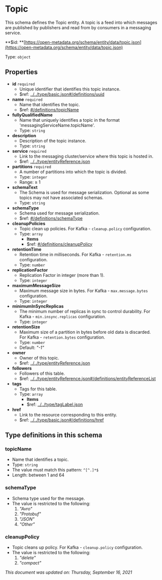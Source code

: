 # Topic

This schema defines the Topic entity. A topic is a feed into which messages are published by publishers and read from by consumers in a messaging service.

**$id: **[https://open-metadata.org/schema/entity/data/topic.json](https://open-metadata.org/schema/entity/data/topic.json)

Type: `object`

## Properties

* **id** `required`
  * Unique identifier that identifies this topic instance.
  * $ref: [../../type/basic.json#/definitions/uuid](../types/basic.md#uuid)
* **name** `required`
  * Name that identifies the topic.
  * $ref: [#/definitions/topicName](topic.md#topicname)
* **fullyQualifiedName**
  * Name that uniquely identifies a topic in the format 'messagingServiceName.topicName'.
  * Type: `string`
* **description**
  * Description of the topic instance.
  * Type: `string`
* **service** `required`
  * Link to the messaging cluster/service where this topic is hosted in.
  * $ref: [../../type/entityReference.json](../types/entityreference.md)
* **partitions** `required`
  * A number of partitions into which the topic is divided.
  * Type: `integer`
  * Range:  ≥ 1
* **schemaText**
  * The Schema is used for message serialization. Optional as some topics may not have associated schemas.
  * Type: `string`
* **schemaType**
  * Schema used for message serialization.
  * $ref: [#/definitions/schemaType](topic.md#schematype)
* **cleanupPolicies**
  * Topic clean up policies. For Kafka - `cleanup.policy` configuration.
  * Type: `array`
    * **Items**
    * $ref: [#/definitions/cleanupPolicy](topic.md#cleanuppolicy)
* **retentionTime**
  * Retention time in milliseconds. For Kafka - `retention.ms` configuration.
  * Type: `number`
* **replicationFactor**
  * Replication Factor in integer (more than 1).
  * Type: `integer`
* **maximumMessageSize**
  * Maximum message size in bytes. For Kafka - `max.message.bytes` configuration.
  * Type: `integer`
* **minimumInSyncReplicas**
  * The minimum number of replicas in sync to control durability. For Kafka - `min.insync.replicas` configuration.
  * Type: `integer`
* **retentionSize**
  * Maximum size of a partition in bytes before old data is discarded. For Kafka - `retention.bytes` configuration.
  * Type: `number`
  * Default: _"-1"_
* **owner**
  * Owner of this topic.
  * $ref: [../../type/entityReference.json](../types/entityreference.md)
* **followers**
  * Followers of this table.
  * $ref: [../../type/entityReference.json#/definitions/entityReferenceList](../types/entityreference.md#entityreferencelist)
* **tags**
  * Tags for this table.
  * Type: `array`
    * **Items**
    * $ref: [../../type/tagLabel.json](../types/taglabel.md)
* **href**
  * Link to the resource corresponding to this entity.
  * $ref: [../../type/basic.json#/definitions/href](../types/basic.md#href)

## Type definitions in this schema

### topicName

* Name that identifies a topic.
* Type: `string`
* The value must match this pattern: `^[^.]*$`
* Length: between 1 and 64

### schemaType

* Schema type used for the message.
* The value is restricted to the following: 
  1. _"Avro"_
  2. _"Protobuf"_
  3. _"JSON"_
  4. _"Other"_

### cleanupPolicy

* Topic cleans up policy. For Kafka - `cleanup.policy` configuration.
* The value is restricted to the following: 
  1. _"delete"_
  2. _"compact"_

_This document was updated on: Thursday, September 16, 2021_
